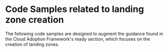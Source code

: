 # Code Samples related to landing zone creation

The following code samples are designed to augment the guidance found in the Cloud Adoption Framework's ready section, which focuses on the creation of landing zones.
